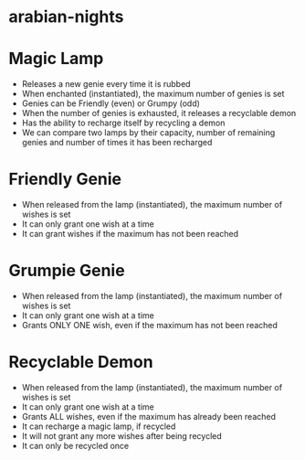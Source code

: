 # arabian-nights

# Magic Lamp

- Releases a new genie every time it is rubbed
- When enchanted (instantiated), the maximum number of genies is set
- Genies can be Friendly (even) or Grumpy (odd)
- When the number of genies is exhausted, it releases a recyclable demon
- Has the ability to recharge itself by recycling a demon
- We can compare two lamps by their capacity, number of remaining genies and number of times it has been recharged

# Friendly Genie

- When released from the lamp (instantiated), the maximum number of wishes is set
- It can only grant one wish at a time
- It can grant wishes if the maximum has not been reached

# Grumpie Genie

- When released from the lamp (instantiated), the maximum number of wishes is set
- It can only grant one wish at a time
- Grants ONLY ONE wish, even if the maximum has not been reached

# Recyclable Demon

- When released from the lamp (instantiated), the maximum number of wishes is set
- It can only grant one wish at a time
- Grants ALL wishes, even if the maximum has already been reached
- It can recharge a magic lamp, if recycled
- It will not grant any more wishes after being recycled
- It can only be recycled once
